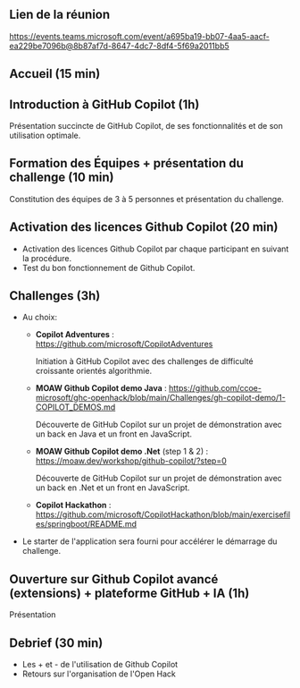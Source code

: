 ## Lien de la réunion
https://events.teams.microsoft.com/event/a695ba19-bb07-4aa5-aacf-ea229be7096b@8b87af7d-8647-4dc7-8df4-5f69a2011bb5

## Accueil (15 min)

## Introduction à GitHub Copilot (1h)
Présentation succincte de GitHub Copilot, de ses fonctionnalités et de son utilisation optimale.

## Formation des Équipes + présentation du challenge (10 min)
Constitution des équipes de 3 à 5 personnes et présentation du challenge.

## Activation des licences Github Copilot (20 min)
- Activation des licences Github Copilot par chaque participant en suivant la procédure.
- Test du bon fonctionnement de Github Copilot.

## Challenges (3h)
- Au choix:
  - **Copilot Adventures** : https://github.com/microsoft/CopilotAdventures
    
    Initiation à GitHub Copilot avec des challenges de difficulté croissante orientés algorithmie.
  - **MOAW Github Copilot demo Java** : https://github.com/ccoe-microsoft/ghc-openhack/blob/main/Challenges/gh-copilot-demo/1-COPILOT_DEMOS.md

    Découverte de GitHub Copilot sur un projet de démonstration avec un back en Java et un front en JavaScript.
  - **MOAW Github Copilot demo .Net** (step 1 & 2) : https://moaw.dev/workshop/github-copilot/?step=0

    Découverte de GitHub Copilot sur un projet de démonstration avec un back en .Net et un front en JavaScript.
  - **Copilot Hackathon** : https://github.com/microsoft/CopilotHackathon/blob/main/exercisefiles/springboot/README.md

- Le starter de l'application sera fourni pour accélérer le démarrage du challenge.

## Ouverture sur Github Copilot avancé (extensions) + plateforme GitHub + IA (1h)
Présentation

## Debrief (30 min)
- Les + et - de l'utilisation de Github Copilot
- Retours sur l'organisation de l'Open Hack
